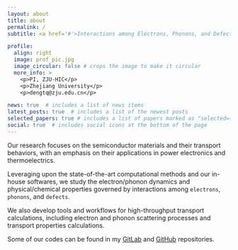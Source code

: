 ```yaml
---
layout: about
title: about
permalink: /
subtitle: <a href='#'>Interactions among Electrons, Phonons, and Defects</a>

profile:
  align: right
  image: prof_pic.jpg
  image_circular: false # crops the image to make it circular
  more_info: >
    <p>PI, ZJU-HIC</p>
    <p>Zhejiang University</p>
    <p>dengtq@zju.edu.cn</p>

news: true  # includes a list of news items
latest_posts: true  # includes a list of the newest posts
selected_papers: true # includes a list of papers marked as "selected={true}"
social: true  # includes social icons at the bottom of the page
---
```


Our research focuses on the semiconductor materials and their transport behaviors, with an emphasis on their applications in power electronics and thermoelectrics.

Leveraging upon the state-of-the-art computational methods and our in-house softwares, we study the electron/phonon dynamics and physical/chemical properties governed by interactions among `electrons`, `phonons`, and `defects`.

We also develop tools and workflows for high-throughput transport calculations, including electron and phonon scattering processes and transport properties calculations.

Some of our codes can be found in my [GitLab](https://gitlab.com/dengtq) and [GitHub](https://github.com/dengtq) repositories.
